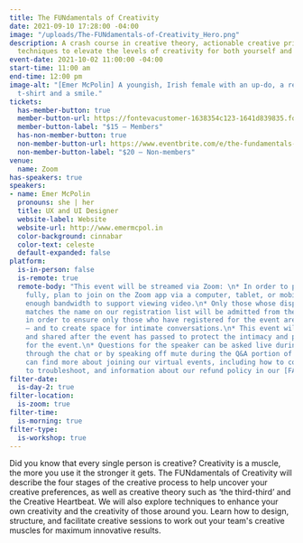```yaml
---
title: The FUNdamentals of Creativity
date: 2021-09-10 17:28:00 -04:00
image: "/uploads/The-FUNdamentals-of-Creativity_Hero.png"
description: A crash course in creative theory, actionable creative principles and
  techniques to elevate the levels of creativity for both yourself and your team.
event-date: 2021-10-02 11:00:00 -04:00
start-time: 11:00 am
end-time: 12:00 pm
image-alt: "[Emer McPolin] A youngish, Irish female with an up-do, a red lip, a white
  t-shirt and a smile."
tickets:
  has-member-button: true
  member-button-url: https://fontevacustomer-1638354c123-1641d839835.force.com/services/oauth2/authorize?client_id=3MVG9nthuDc9owbcOq7_07W.HriOQQPWTbMkrpOla.ajDQlTHf4_uby_mhwylcX.mJBU2O2SppTiZMS0J_HJd&response_type=code&redirect_uri=https://ikit.aiga.org/ikit_national_util/ikit-national-util-sso-redirect/&state=https%3A%2F%2Fdc.aiga.org%2F%3Fpost_type%3Dikit_event%26p%3D447821%26redirect_source%3Deventbrite_register
  member-button-label: "$15 — Members"
  has-non-member-button: true
  non-member-button-url: https://www.eventbrite.com/e/the-fundamentals-of-creativity-tickets-170450339554
  non-member-button-label: "$20 — Non-members"
venue:
  name: Zoom
has-speakers: true
speakers:
- name: Emer McPolin
  pronouns: she | her
  title: UX and UI Designer
  website-label: Website
  website-url: http://www.emermcpol.in
  color-background: cinnabar
  color-text: celeste
  default-expanded: false
platform:
  is-in-person: false
  is-remote: true
  remote-body: "This event will be streamed via Zoom: \n* In order to participate
    fully, plan to join on the Zoom app via a computer, tablet, or mobile device with
    enough bandwidth to support viewing video.\n* Only those whose display name fully
    matches the name on our registration list will be admitted from the waiting room,
    in order to ensure only those who have registered for the event are able to attend
    — and to create space for intimate conversations.\n* This event will not be recorded
    and shared after the event has passed to protect the intimacy and privacy required
    for the event.\n* Questions for the speaker can be asked live during the event
    through the chat or by speaking off mute during the Q&A portion of the event.<br>\n\nYou
    can find more about joining our virtual events, including how to connect, directions
    to troubleshoot, and information about our refund policy in our [FAQs](https://2020.dcdesignweek.org/faqs).\n"
filter-date:
  is-day-2: true
filter-location:
  is-zoom: true
filter-time:
  is-morning: true
filter-type:
  is-workshop: true
---
```


Did you know that every single person is creative? Creativity is a muscle, the more you use it the stronger it gets. The FUNdamentals of Creativity will describe the four stages of the creative process to help uncover your creative preferences, as well as creative theory such as ‘the third-third’ and the Creative Heartbeat. We will also explore techniques to enhance your own creativity and the creativity of those around you. Learn how to design, structure, and facilitate creative sessions to work out your team's creative muscles for maximum innovative results.

